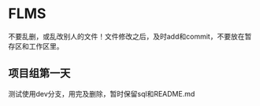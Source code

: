 # FLMS

不要乱删，或乱改别人的文件！文件修改之后，及时add和commit，不要放在暂存区和工作区里。

## 项目组第一天

测试使用dev分支，用完及删除，暂时保留sql和README.md
